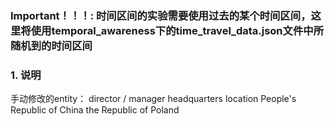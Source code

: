 ### Important！！！: 时间区间的实验需要使用过去的某个时间区间，这里将使用temporal_awareness下的time_travel_data.json文件中所随机到的时间区间

### 1. 说明
手动修改的entity：
director / manager
headquarters location
People's Republic of China
the Republic of Poland
